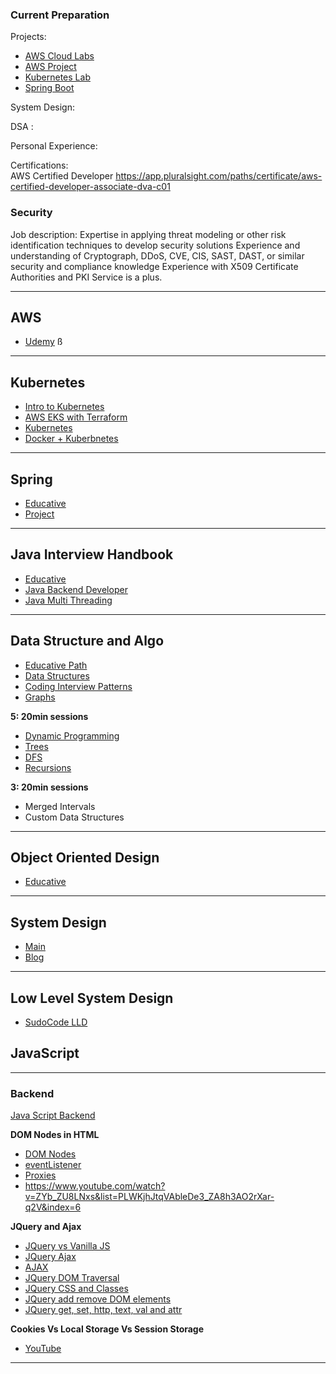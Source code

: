 ### Current Preparation
Projects:
-  [AWS Cloud Labs ](https://www.educative.io/cloudlabs/understanding-networking-services-in-aws-from-zero-to-hero)
-  [AWS Project ](https://www.educative.io/projects/networking-and-security-on-the-aws)
- [Kubernetes Lab ](https://www.educative.io/cloudlabs/create-an-eks-cluster-and-deploy-an-application)
- [Spring Boot](https://github.com/in28minutes/spring-microservices-v2)

System Design:


DSA :

Personal Experience:

Certifications:  
AWS Certified Developer
https://app.pluralsight.com/paths/certificate/aws-certified-developer-associate-dva-c01





###

### Security
Job description:
Expertise in applying threat modeling or other risk identification techniques to develop security solutions
Experience and understanding of Cryptograph, DDoS, CVE, CIS, SAST, DAST, or similar security and compliance knowledge
Experience with X509 Certificate Authorities and PKI Service is a plus.
***



## AWS
- [Udemy](https://www.educative.io/courses/good-parts-of-aws/compute-ec2)
ß

***
## Kubernetes
- [Intro to Kubernetes](https://www.youtube.com/watch?v=3Il0EgYdkWc)
- [AWS EKS with Terraform](https://www.youtube.com/watch?v=mTIf6YcST1M)
- [Kubernetes](https://www.youtube.com/watch?v=2T86xAtR6Fo)
- [Docker + Kuberbnetes](https://www.youtube.com/watch?v=kTp5xUtcalw)


***

## Spring
- [Educative]( )
- [Project](https://www.youtube.com/watch?v=DKlTBBuc32c&list=PLWKjhJtqVAbnRT_hue-3zyiuIYj0OlpyG&index=6)
***

## Java Interview Handbook
- [Educative](https://www.educative.io/courses/java-interview-handbook)
- [Java Backend Developer](https://www.youtube.com/watch?v=SSIHM-mSmcY&t=561s)
- [Java Multi Threading](https://www.youtube.com/watch?v=4aYvLz4E1Ts&t=4148s)



***

## Data Structure and Algo
- [Educative Path](https://www.educative.io/path/ace-java-coding-interview)
- [Data Structures](https://www.educative.io/module/Z4JLg2tDQPVv6QjgO/10370001/6546848606322688)
- [Coding Interview Patterns](https://www.educative.io/module/Z4JLg2tDQPVv6QjgO/10370001/4976190424350720)
- [Graphs](https://www.youtube.com/watch?v=M8H4F3fw2WE)

**5: 20min sessions**
- [Dynamic Programming](https://www.youtube.com/watch?v=oBt53YbR9Kk)
- [Trees](https://www.youtube.com/watch?v=dfaKCrJ2HAk&list=PLxQ8cCJ6LyOZcCW4omAoUzUFFhQ2ud3tD)
- [DFS](https://www.youtube.com/watch?v=fPz40W9mfCg&list=PLxQ8cCJ6LyOZcCW4omAoUzUFFhQ2ud3tD&index=2)
- [Recursions](https://www.youtube.com/watch?v=yBWlPte6FhA&list=PLxQ8cCJ6LyObv8vjQD443c-1JEqlhCCXe)

**3: 20min sessions**
- Merged Intervals
- Custom Data Structures
***

## Object Oriented Design
- [Educative](https://www.educative.io/module/Z4JLg2tDQPVv6QjgO/10370001/5375777471463424)
***

##  System Design
- [Main](https://bytebytego.com/courses/system-design-interview/foreword)
- [Blog](https://blog.bytebytego.com/)
***

## Low Level System Design

- [SudoCode LLD](https://www.youtube.com/watch?v=B3zrIwz_t4M&list=PLTCrU9sGybupCpY20eked6blbHI4zZ55k)



## JavaScript

***
### Backend
[Java Script Backend](https://courses.chaicode.com/learn/home/javascript-backend/section/494099/lesson/3061861?)

**DOM Nodes in HTML**
- [DOM Nodes](https://www.youtube.com/watch?v=BWVoPxob5DU&list=PLWKjhJtqVAbmoiNlqLJg1gxEjEuKHHcn_&index=26)
- [eventListener](https://www.youtube.com/watch?v=F3odgpghXzY&list=PLWKjhJtqVAbmoiNlqLJg1gxEjEuKHHcn_&index=27)
- [Proxies](https://www.youtube.com/watch?v=vExLi5bTt3k&list=PLWKjhJtqVAbmoiNlqLJg1gxEjEuKHHcn_&index=83)
- https://www.youtube.com/watch?v=ZYb_ZU8LNxs&list=PLWKjhJtqVAbleDe3_ZA8h3AO2rXar-q2V&index=6

**JQuery and Ajax**
- [JQuery vs Vanilla JS](https://www.youtube.com/watch?v=X65s7WQLWJY&list=PLWKjhJtqVAbmoiNlqLJg1gxEjEuKHHcn_&index=2)
- [JQuery Ajax](https://www.youtube.com/watch?v=Wl-VvvNCk2A&list=PLWKjhJtqVAbmoiNlqLJg1gxEjEuKHHcn_&index=3)
- [AJAX](https://www.youtube.com/watch?v=tHRNuBf_8xg&list=PLWKjhJtqVAbmoiNlqLJg1gxEjEuKHHcn_&index=87)
- [JQuery DOM Traversal](https://www.youtube.com/watch?v=Thnv77n2e6Q&list=PLWKjhJtqVAbmoiNlqLJg1gxEjEuKHHcn_&index=4)
- [JQuery CSS and Classes](https://www.youtube.com/watch?v=Thnv77n2e6Q&list=PLWKjhJtqVAbmoiNlqLJg1gxEjEuKHHcn_&index=4)
- [JQuery add remove DOM elements](https://www.youtube.com/watch?v=0GKgrEJjJDE&list=PLWKjhJtqVAbmoiNlqLJg1gxEjEuKHHcn_&index=6)
- [JQuery get, set, http, text, val and attr](https://www.youtube.com/watch?v=veL0_Rb97dE&list=PLWKjhJtqVAbmoiNlqLJg1gxEjEuKHHcn_&index=7)

**Cookies Vs Local Storage Vs Session Storage**
- [YouTube](https://www.youtube.com/watch?v=AwicscsvGLg&list=PLWKjhJtqVAbmoiNlqLJg1gxEjEuKHHcn_&index=18)
***
